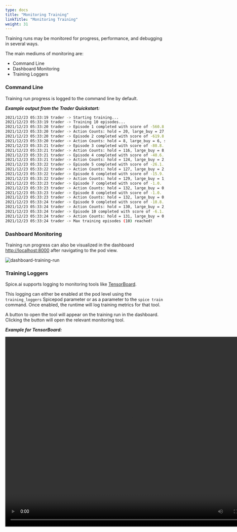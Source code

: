 ```yaml
---
type: docs
title: "Monitoring Training"
linkTitle: "Monitoring Training"
weight: 31
---
```


Training runs may be monitored for progress, performance, and debugging in several ways.

The main mediums of monitoring are:

- Command Line
- Dashboard Monitoring
- Training Loggers

### Command Line

Training run progress is logged to the command line by default.

**_Example output from the Trader Quickstart:_**

```bash
2021/12/23 05:33:19 trader -> Starting training...
2021/12/23 05:33:19 trader -> Training 10 episodes...
2021/12/23 05:33:20 trader -> Episode 1 completed with score of -560.8.
2021/12/23 05:33:20 trader -> Action Counts: hold = 20, large_buy = 27, sell = 57, small_buy = 28.
2021/12/23 05:33:20 trader -> Episode 2 completed with score of -619.8.
2021/12/23 05:33:20 trader -> Action Counts: hold = 8, large_buy = 6, sell = 102, small_buy = 16.
2021/12/23 05:33:21 trader -> Episode 3 completed with score of -80.8.
2021/12/23 05:33:21 trader -> Action Counts: hold = 116, large_buy = 8, sell = 6, small_buy = 2.
2021/12/23 05:33:21 trader -> Episode 4 completed with score of -40.6.
2021/12/23 05:33:21 trader -> Action Counts: hold = 124, large_buy = 2, sell = 2, small_buy = 4.
2021/12/23 05:33:22 trader -> Episode 5 completed with score of -26.1.
2021/12/23 05:33:22 trader -> Action Counts: hold = 127, large_buy = 2, sell = 1, small_buy = 2.
2021/12/23 05:33:22 trader -> Episode 6 completed with score of -15.9.
2021/12/23 05:33:22 trader -> Action Counts: hold = 129, large_buy = 1, sell = 1, small_buy = 1.
2021/12/23 05:33:23 trader -> Episode 7 completed with score of -1.0.
2021/12/23 05:33:23 trader -> Action Counts: hold = 132, large_buy = 0, sell = 0, small_buy = 0.
2021/12/23 05:33:23 trader -> Episode 8 completed with score of -1.0.
2021/12/23 05:33:23 trader -> Action Counts: hold = 132, large_buy = 0, sell = 0, small_buy = 0.
2021/12/23 05:33:24 trader -> Episode 9 completed with score of -10.8.
2021/12/23 05:33:24 trader -> Action Counts: hold = 130, large_buy = 2, sell = 0, small_buy = 0.
2021/12/23 05:33:24 trader -> Episode 10 completed with score of -6.1.
2021/12/23 05:33:24 trader -> Action Counts: hold = 131, large_buy = 0, sell = 1, small_buy = 0.
2021/12/23 05:33:24 trader -> Max training episodes (10) reached!
```

### Dashboard Monitoring

Training run progress can also be visualized in the dashboard [http://localhost:8000](http://localhost:8000) after navigating to the pod view.

<img max-width="800" alt="dashboard-training-run" src="https://user-images.githubusercontent.com/80174/147209435-a56e99d5-cce7-45b3-95d9-2cccff0bdd86.png">

### Training Loggers

Spice.ai supports logging to monitoring tools like [TensorBoard](https://www.tensorflow.org/tensorboard/).

This logging can either be enabled at the pod level using the `training_loggers` Spicepod parameter or as a parameter to the `spice train` command. Once enabled, the runtime will log training metrics for that tool.

A button to open the tool will appear on the training run in the dashboard. Clicking the button will open the relevant monitoring tool.

**_Example for TensorBoard:_**

<video name="TensorBoard" width="800" height="600" src="https://user-images.githubusercontent.com/80174/146382503-2bb2570b-5111-4de0-9b80-a1dc4a5dcc35.mov" />

See documentation for:

- The Spicepod [training_loggers param]({{<ref "reference/pod#paramstraining_loggers">}}).
- The [spice train]({{<ref "cli/reference/#train">}}) CLI command.
